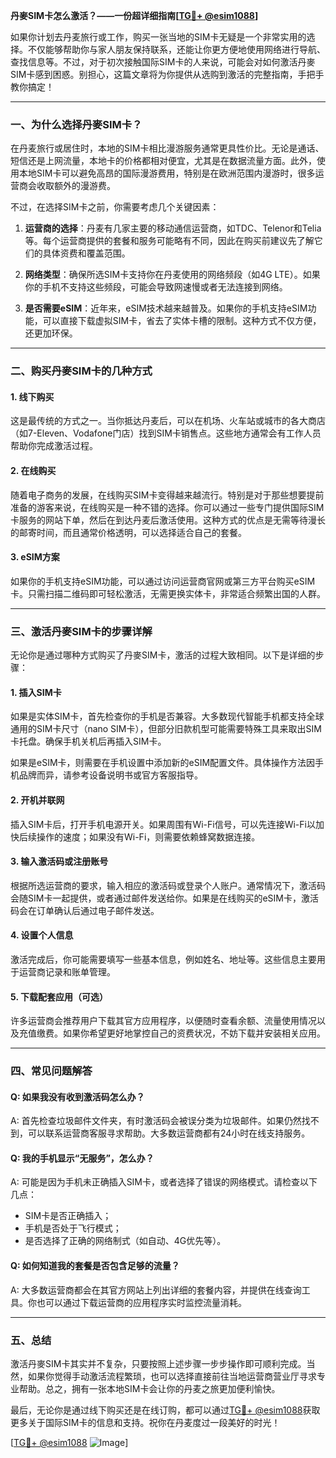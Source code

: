 **丹麥SIM卡怎么激活？——一份超详细指南[[TG💪+ @esim1088](https://t.me/s/esim1088)]**

如果你计划去丹麦旅行或工作，购买一张当地的SIM卡无疑是一个非常实用的选择。不仅能够帮助你与家人朋友保持联系，还能让你更方便地使用网络进行导航、查找信息等。不过，对于初次接触国际SIM卡的人来说，可能会对如何激活丹麥SIM卡感到困惑。别担心，这篇文章将为你提供从选购到激活的完整指南，手把手教你搞定！

---

### 一、为什么选择丹麥SIM卡？

在丹麦旅行或居住时，本地的SIM卡相比漫游服务通常更具性价比。无论是通话、短信还是上网流量，本地卡的价格都相对便宜，尤其是在数据流量方面。此外，使用本地SIM卡可以避免高昂的国际漫游费用，特别是在欧洲范围内漫游时，很多运营商会收取额外的漫游费。

不过，在选择SIM卡之前，你需要考虑几个关键因素：

1. **运营商的选择**：丹麦有几家主要的移动通信运营商，如TDC、Telenor和Telia等。每个运营商提供的套餐和服务可能略有不同，因此在购买前建议先了解它们的具体资费和覆盖范围。
   
2. **网络类型**：确保所选SIM卡支持你在丹麦使用的网络频段（如4G LTE）。如果你的手机不支持这些频段，可能会导致网速慢或者无法连接到网络。

3. **是否需要eSIM**：近年来，eSIM技术越来越普及。如果你的手机支持eSIM功能，可以直接下载虚拟SIM卡，省去了实体卡槽的限制。这种方式不仅方便，还更加环保。

---

### 二、购买丹麥SIM卡的几种方式

#### 1. 线下购买
这是最传统的方式之一。当你抵达丹麦后，可以在机场、火车站或城市的各大商店（如7-Eleven、Vodafone门店）找到SIM卡销售点。这些地方通常会有工作人员帮助你完成激活过程。

#### 2. 在线购买
随着电子商务的发展，在线购买SIM卡变得越来越流行。特别是对于那些想要提前准备的游客来说，在线购买是一种不错的选择。你可以通过一些专门提供国际SIM卡服务的网站下单，然后在到达丹麦后激活使用。这种方式的优点是无需等待漫长的邮寄时间，而且通常价格透明，可以选择适合自己的套餐。

#### 3. eSIM方案
如果你的手机支持eSIM功能，可以通过访问运营商官网或第三方平台购买eSIM卡。只需扫描二维码即可轻松激活，无需更换实体卡，非常适合频繁出国的人群。

---

### 三、激活丹麥SIM卡的步骤详解

无论你是通过哪种方式购买了丹麥SIM卡，激活的过程大致相同。以下是详细的步骤：

#### 1. 插入SIM卡
如果是实体SIM卡，首先检查你的手机是否兼容。大多数现代智能手机都支持全球通用的SIM卡尺寸（nano SIM卡），但部分旧款机型可能需要特殊工具来取出SIM卡托盘。确保手机关机后再插入SIM卡。

如果是eSIM卡，则需要在手机设置中添加新的eSIM配置文件。具体操作方法因手机品牌而异，请参考设备说明书或官方客服指导。

#### 2. 开机并联网
插入SIM卡后，打开手机电源开关。如果周围有Wi-Fi信号，可以先连接Wi-Fi以加快后续操作的速度；如果没有Wi-Fi，则需要依赖蜂窝数据连接。

#### 3. 输入激活码或注册账号
根据所选运营商的要求，输入相应的激活码或登录个人账户。通常情况下，激活码会随SIM卡一起提供，或者通过邮件发送给你。如果是在线购买的eSIM卡，激活码会在订单确认后通过电子邮件发送。

#### 4. 设置个人信息
激活完成后，你可能需要填写一些基本信息，例如姓名、地址等。这些信息主要用于运营商记录和账单管理。

#### 5. 下载配套应用（可选）
许多运营商会推荐用户下载其官方应用程序，以便随时查看余额、流量使用情况以及充值缴费。如果你希望更好地掌控自己的资费状况，不妨下载并安装相关应用。

---

### 四、常见问题解答

#### Q: 如果我没有收到激活码怎么办？
A: 首先检查垃圾邮件文件夹，有时激活码会被误分类为垃圾邮件。如果仍然找不到，可以联系运营商客服寻求帮助。大多数运营商都有24小时在线支持服务。

#### Q: 我的手机显示“无服务”，怎么办？
A: 可能是因为手机未正确插入SIM卡，或者选择了错误的网络模式。请检查以下几点：
   - SIM卡是否正确插入；
   - 手机是否处于飞行模式；
   - 是否选择了正确的网络制式（如自动、4G优先等）。

#### Q: 如何知道我的套餐是否包含足够的流量？
A: 大多数运营商都会在其官方网站上列出详细的套餐内容，并提供在线查询工具。你也可以通过下载运营商的应用程序实时监控流量消耗。

---

### 五、总结

激活丹麥SIM卡其实并不复杂，只要按照上述步骤一步步操作即可顺利完成。当然，如果你觉得手动激活流程繁琐，也可以选择直接前往当地运营商营业厅寻求专业帮助。总之，拥有一张本地SIM卡会让你的丹麦之旅更加便利愉快。

最后，无论你是通过线下购买还是在线订购，都可以通过[TG💪+ @esim1088](https://t.me/s/esim1088)获取更多关于国际SIM卡的信息和支持。祝你在丹麦度过一段美好的时光！

[[TG💪+ @esim1088](https://t.me/s/esim1088) ![Image](https://i.postimg.cc/4NQfJmqS/Snipaste-2025-05-13-00-14-12.png)]